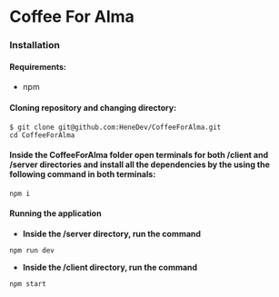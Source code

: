 # Coffee For Alma
### Installation

#### Requirements:

- npm

#### Cloning repository and changing directory:

```
$ git clone git@github.com:HeneDev/CoffeeForAlma.git
cd CoffeeForAlma
```

#### Inside the CoffeeForAlma folder open terminals for both /client and /server directories and install all the dependencies by the using the following command in both terminals:

```
npm i
```

#### Running the application

- **Inside the /server directory, run the command**

```
npm run dev
```

- **Inside the /client directory, run the command**

```
npm start
```

